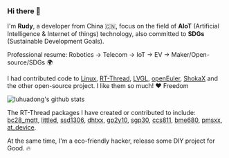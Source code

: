 ### Hi there 👋

<!--
**luhuadong/luhuadong** is a ✨ _special_ ✨ repository because its `README.md` (this file) appears on your GitHub profile.

Here are some ideas to get you started:

- 🔭 I’m currently working on ...
- 🌱 I’m currently learning ...
- 👯 I’m looking to collaborate on ...
- 🤔 I’m looking for help with ...
- 💬 Ask me about ...
- 📫 How to reach me: ...
- 😄 Pronouns: ...
- ⚡ Fun fact: ...
-->

I'm **Rudy**, a developer from China 🇨🇳, focus on the field of **AIoT** (Artificial Intelligence & Internet of things) technology, also committed to **SDGs** (Sustainable Development Goals).

Professional resume: Robotics -> Telecom -> IoT -> EV -> Maker/Open-source/SDGs 🌍

I had contributed code to [Linux](https://github.com/torvalds/linux), [RT-Thread](https://github.com/RT-Thread/rt-thread), [LVGL](https://github.com/lvgl/lvgl), [openEuler](https://gitee.com/openeuler), [ShokaX](https://github.com/theme-shoka-x) and the other open-source project. I like them so much! :heart: Freedom


![luhuadong's github stats](https://github-readme-stats.vercel.app/api?username=luhuadong)


The RT-Thread packages I have created or contributed to include: [bc28_mqtt](https://github.com/luhuadong/rtt-bc28-mqtt), [littled](https://github.com/luhuadong/rtt-littled), [ssd1306](https://github.com/luhuadong/rtt-ssd1306), [dhtxx](https://github.com/luhuadong/rtt-dhtxx), [gp2y10](https://github.com/luhuadong/rtt-gp2y10), [sgp30](https://github.com/luhuadong/rtt-sgp30), [ccs811](https://github.com/luhuadong/rtt-ccs811), [bme680](https://github.com/luhuadong/rtt-bme680), [pmsxx](https://github.com/luhuadong/rtt-pmsxx), [at_device](https://github.com/RT-Thread-packages/at_device).

At the same time, I'm a eco-friendly hacker, release some DIY project for Good. 🔥
